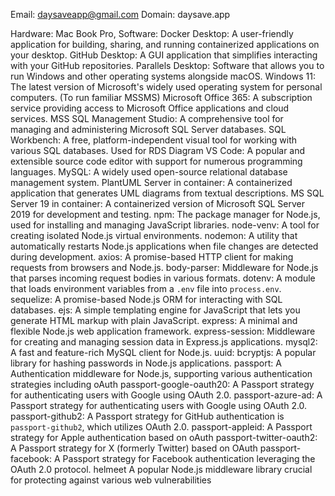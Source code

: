 Email: daysaveapp@gmail.com
Domain: daysave.app



Hardware: Mac Book Pro,
Software:
Docker Desktop:         A user-friendly application for building, sharing, and running containerized applications on your desktop.
GitHub Desktop:         A GUI application that simplifies interacting with your GitHub repositories.
Parallels Desktop:      Software that allows you to run Windows and other operating systems alongside macOS.
Windows 11:             The latest version of Microsoft's widely used operating system for personal computers. (To run familiar MSSMS)
Microsoft Office 365:   A subscription service providing access to Microsoft Office applications and cloud services. 
MSS SQL Management Studio: A comprehensive tool for managing and administering Microsoft SQL Server databases.
SQL Workbench:          A free, platform-independent visual tool for working with various SQL databases. Used for RDS Diagram
VS Code:                A popular and extensible source code editor with support for numerous programming languages.
MySQL:                  A widely used open-source relational database management system.
PlantUML Server in container: A containerized application that generates UML diagrams from textual descriptions.
MS SQL Server 19 in container: A containerized version of Microsoft SQL Server 2019 for development and testing.
npm:                    The package manager for Node.js, used for installing and managing JavaScript libraries.
node-venv:              A tool for creating isolated Node.js virtual environments.
nodemon:                A utility that automatically restarts Node.js applications when file changes are detected during development.
axios:                  A promise-based HTTP client for making requests from browsers and Node.js.
body-parser:            Middleware for Node.js that parses incoming request bodies in various formats.
dotenv:                 A module that loads environment variables from a `.env` file into `process.env`.
sequelize:              A promise-based Node.js ORM for interacting with SQL databases.
ejs:                    A simple templating engine for JavaScript that lets you generate HTML markup with plain JavaScript.
express:                A minimal and flexible Node.js web application framework.
express-session:        Middleware for creating and managing session data in Express.js applications.
mysql2:                 A fast and feature-rich MySQL client for Node.js.
uuid:
bcryptjs:               A popular library for hashing passwords in Node.js applications.
passport:               A Authentication middleware for Node.js, supporting various authentication strategies including oAuth
passport-google-oauth20: A Passport strategy for authenticating users with Google using OAuth 2.0.
passport-azure-ad:      A Passport strategy for authenticating users with Google using OAuth 2.0.
passport-github2:       A Passport strategy for GitHub authentication is `passport-github2`, which utilizes OAuth 2.0. 
passport-appleid:       A Passport strategy for Apple authentication based on oAuth
passport-twitter-oauth2: A Passport strategy for X (formerly Twitter) based on OAuth
passport-facebook:      A  Passport strategy for Facebook authentication leveraging the OAuth 2.0 protocol. 
helmeet                 A popular Node.js middleware library crucial for protecting against various web vulnerabilities